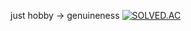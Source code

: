 just hobby -> genuineness
[![SOLVED.AC](http://mazassumnida.wtf/api/v2/generate_badge?boj=aflat)](https://solved.ac/profile/aflat)
